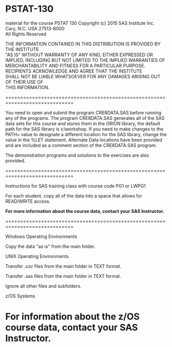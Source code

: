 # PSTAT-130
material for the course PSTAT 130
 Copyright (c) 2015 SAS Institute Inc.                                       
 Cary, N.C. USA 27513-8000                                                    
 All Rights Reserved                                                          
                                                                              
 THE INFORMATION CONTAINED IN THIS DISTRIBUTION IS PROVIDED BY THE INSTITUTE  
 "AS IS" WITHOUT WARRANTY OF ANY KIND, EITHER EXPRESSED OR IMPLIED, INCLUDING 
 BUT NOT LIMITED TO THE IMPLIED WARRANTIES OF MERCHANTABILITY AND FITNESS FOR 
 A PARTICULAR PURPOSE.  RECIPIENTS ACKNOWLEDGE AND AGREE THAT THE INSTITUTE   
 SHALL NOT BE LIABLE WHATSOEVER FOR ANY DAMAGES ARISING OUT OF THEIR USE OF   
 THIS INFORMATION.                                                            
                                                                              
=============================================================================
                                                                               
You need to open and submit the program CRE8DATA.SAS before running any of the
programs. The program CRE8DATA.SAS generates all of the SAS data sets for this
course and stores them in the ORION library, the default path for the SAS
library is s:\workshop.  If you need to make changes to the PATH= value to
designate a different location for the SAS library, change the value in the
%LET statement.  Alternate Data locations have been provided and are included
as a comment section of the CRE8DATA.SAS program. 
 
The demonstration programs and solutions to the exercises are also provided.

=============================================================================   
                                                                            
 Instructions for SAS training class with course code PG1 or LWPG1            
                                                                        
 For each student, copy all of the data into a space that allows for    
 READ/WRITE access.                                                     
                                                                        
 **For more information about the course data, contact your SAS Instructor.**   
                                                                                
 =============================================================================  
                                                                                
 Windows Operating Environments                                                 
                                                                                
   Copy the data "as is" from the main folder.                                    
                                                                                
                                                                                                                                 
                                                                                
 UNIX Operating Environments                        

 Transfer .csv files from the main folder in TEXT format.        
                                                                            
 Transfer .sas files from the main folder in TEXT format.              
                             
 Ignore all other files and subfolders.                                   
         
                                                                            
                                                                            
 z/OS Systems                                                               
                                    
 **For information about the z/OS course data, contact your SAS Instructor.**                                             
 =============================================================================  
